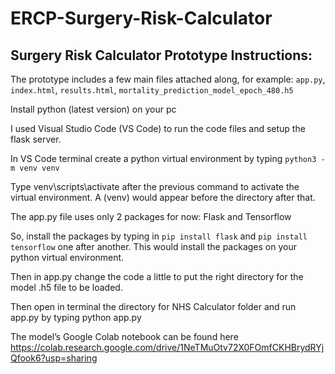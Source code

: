 # ERCP-Surgery-Risk-Calculator

## Surgery Risk Calculator Prototype Instructions:

The prototype includes a few main files attached along, for example: ```app.py```, ```index.html```, ```results.html```, ```mortality_prediction_model_epoch_480.h5```

Install python (latest version) on your pc

I used Visual Studio Code (VS Code) to run the code files and setup the flask server.

In VS Code terminal create a python virtual environment by typing ```python3 -m venv venv```

Type venv\scripts\activate after the previous command to activate the virtual environment. A (venv) would appear before the directory after that.  


The app.py file uses only 2 packages for now: Flask and Tensorflow

So, install the packages by typing in ```pip install flask```  and   ```pip install tensorflow```   one after another. This would install the packages on your python virtual environment.


Then in app.py change the code a little to put the right directory for the model .h5 file to be loaded.


Then open in terminal the directory for NHS Calculator folder and run app.py by typing python app.py

The model’s Google Colab notebook can be found here https://colab.research.google.com/drive/1NeTMuOtv72X0FOmfCKHBrydRYjQfook6?usp=sharing
